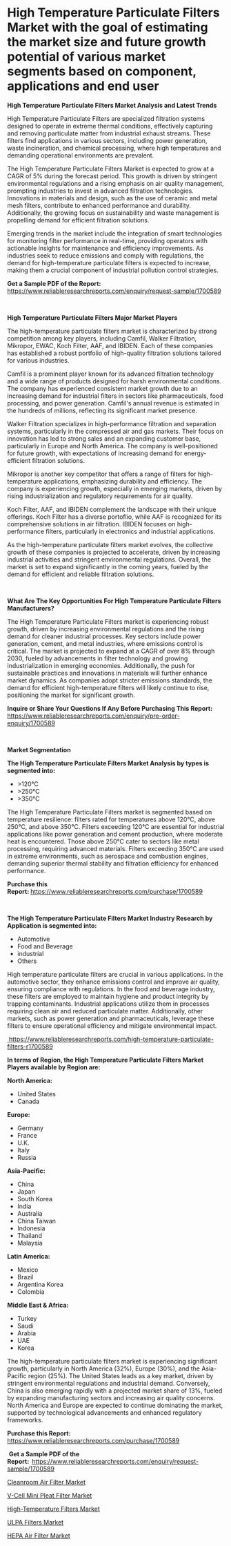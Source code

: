<p><h1>High Temperature Particulate Filters Market with the goal of estimating the market size and future growth potential of various market segments based on component, applications and end user</h1></p><p><strong>High Temperature Particulate Filters Market Analysis and Latest Trends</strong></p>
<p><p>High Temperature Particulate Filters are specialized filtration systems designed to operate in extreme thermal conditions, effectively capturing and removing particulate matter from industrial exhaust streams. These filters find applications in various sectors, including power generation, waste incineration, and chemical processing, where high temperatures and demanding operational environments are prevalent.</p><p>The High Temperature Particulate Filters Market is expected to grow at a CAGR of 5% during the forecast period. This growth is driven by stringent environmental regulations and a rising emphasis on air quality management, prompting industries to invest in advanced filtration technologies. Innovations in materials and design, such as the use of ceramic and metal mesh filters, contribute to enhanced performance and durability. Additionally, the growing focus on sustainability and waste management is propelling demand for efficient filtration solutions.</p><p>Emerging trends in the market include the integration of smart technologies for monitoring filter performance in real-time, providing operators with actionable insights for maintenance and efficiency improvements. As industries seek to reduce emissions and comply with regulations, the demand for high-temperature particulate filters is expected to increase, making them a crucial component of industrial pollution control strategies.</p></p>
<p><strong>Get a Sample PDF of the Report:&nbsp;</strong> <a href="https://www.reliableresearchreports.com/enquiry/request-sample/1700589?utm_campaign=16&utm_medium=2&utm_source=Github&utm_content=ia&utm_term=09012025&utm_id=high-temperature-particulate-filters">https://www.reliableresearchreports.com/enquiry/request-sample/1700589</a></p>
<p>&nbsp;</p>
<p><strong>High Temperature Particulate Filters Major Market Players</strong></p>
<p><p>The high-temperature particulate filters market is characterized by strong competition among key players, including Camfil, Walker Filtration, Mikropor, EWAC, Koch Filter, AAF, and IBIDEN. Each of these companies has established a robust portfolio of high-quality filtration solutions tailored for various industries.</p><p>Camfil is a prominent player known for its advanced filtration technology and a wide range of products designed for harsh environmental conditions. The company has experienced consistent market growth due to an increasing demand for industrial filters in sectors like pharmaceuticals, food processing, and power generation. Camfil's annual revenue is estimated in the hundreds of millions, reflecting its significant market presence.</p><p>Walker Filtration specializes in high-performance filtration and separation systems, particularly in the compressed air and gas markets. Their focus on innovation has led to strong sales and an expanding customer base, particularly in Europe and North America. The company is well-positioned for future growth, with expectations of increasing demand for energy-efficient filtration solutions.</p><p>Mikropor is another key competitor that offers a range of filters for high-temperature applications, emphasizing durability and efficiency. The company is experiencing growth, especially in emerging markets, driven by rising industrialization and regulatory requirements for air quality.</p><p>Koch Filter, AAF, and IBIDEN complement the landscape with their unique offerings. Koch Filter has a diverse portoflio, while AAF is recognized for its comprehensive solutions in air filtration. IBIDEN focuses on high-performance filters, particularly in electronics and industrial applications.</p><p>As the high-temperature particulate filters market evolves, the collective growth of these companies is projected to accelerate, driven by increasing industrial activities and stringent environmental regulations. Overall, the market is set to expand significantly in the coming years, fueled by the demand for efficient and reliable filtration solutions.</p></p>
<p>&nbsp;</p>
<p><strong>What Are The Key Opportunities For High Temperature Particulate Filters Manufacturers?</strong></p>
<p><p>The High Temperature Particulate Filters market is experiencing robust growth, driven by increasing environmental regulations and the rising demand for cleaner industrial processes. Key sectors include power generation, cement, and metal industries, where emissions control is critical. The market is projected to expand at a CAGR of over 8% through 2030, fueled by advancements in filter technology and growing industrialization in emerging economies. Additionally, the push for sustainable practices and innovations in materials will further enhance market dynamics. As companies adopt stricter emissions standards, the demand for efficient high-temperature filters will likely continue to rise, positioning the market for significant growth.</p></p>
<p><strong>Inquire or Share Your Questions If Any Before Purchasing This Report:</strong> <a href="https://www.reliableresearchreports.com/enquiry/pre-order-enquiry/1700589?utm_campaign=16&utm_medium=2&utm_source=Github&utm_content=ia&utm_term=09012025&utm_id=high-temperature-particulate-filters">https://www.reliableresearchreports.com/enquiry/pre-order-enquiry/1700589</a></p>
<p>&nbsp;</p>
<p><strong>Market Segmentation</strong></p>
<p><strong>The High Temperature Particulate Filters Market Analysis by types is segmented into:</strong></p>
<p><ul><li>>120°C</li><li>>250°C</li><li>>350°C</li></ul></p>
<p><p>The High Temperature Particulate Filters market is segmented based on temperature resilience: filters rated for temperatures above 120°C, above 250°C, and above 350°C. Filters exceeding 120°C are essential for industrial applications like power generation and cement production, where moderate heat is encountered. Those above 250°C cater to sectors like metal processing, requiring advanced materials. Filters exceeding 350°C are used in extreme environments, such as aerospace and combustion engines, demanding superior thermal stability and filtration efficiency for enhanced performance.</p></p>
<p><strong>Purchase this Report:&nbsp;</strong><a href="https://www.reliableresearchreports.com/purchase/1700589?utm_campaign=16&utm_medium=2&utm_source=Github&utm_content=ia&utm_term=09012025&utm_id=high-temperature-particulate-filters">https://www.reliableresearchreports.com/purchase/1700589</a></p>
<p>&nbsp;</p>
<p><strong>The High Temperature Particulate Filters Market Industry Research by Application is segmented into:</strong></p>
<p><ul><li>Automotive</li><li>Food and Beverage</li><li>industrial</li><li>Others</li></ul></p>
<p><p>High temperature particulate filters are crucial in various applications. In the automotive sector, they enhance emissions control and improve air quality, ensuring compliance with regulations. In the food and beverage industry, these filters are employed to maintain hygiene and product integrity by trapping contaminants. Industrial applications utilize them in processes requiring clean air and reduced particulate matter. Additionally, other markets, such as power generation and pharmaceuticals, leverage these filters to ensure operational efficiency and mitigate environmental impact.</p></p>
<p><a href="https://www.reliableresearchreports.com/high-temperature-particulate-filters-r1700589?utm_campaign=16&utm_medium=2&utm_source=Github&utm_content=ia&utm_term=09012025&utm_id=high-temperature-particulate-filters">&nbsp;https://www.reliableresearchreports.com/high-temperature-particulate-filters-r1700589</a></p>
<p><strong>In terms of Region, the High Temperature Particulate Filters Market Players available by Region are:</strong></p>
<p>
    <p> <strong> North America: </strong>
        <ul>
            <li>United States</li>
            <li>Canada</li>
        </ul>
        </p> 
    <p> <strong> Europe: </strong>
        <ul>
            <li>Germany</li>
            <li>France</li>
            <li>U.K.</li>
            <li>Italy</li>
            <li>Russia</li>
        </ul>
        </p> 
    <p> <strong> Asia-Pacific: </strong>
        <ul>
            <li>China</li>
            <li>Japan</li>
            <li>South Korea</li>
            <li>India</li>
            <li>Australia</li>
            <li>China Taiwan</li>
            <li>Indonesia</li>
            <li>Thailand</li>
            <li>Malaysia</li>
        </ul>
        </p> 
    <p> <strong> Latin America: </strong>
        <ul>
            <li>Mexico</li>
            <li>Brazil</li>
            <li>Argentina Korea</li>
            <li>Colombia</li>
        </ul>
        </p> 
    <p> <strong> Middle East & Africa: </strong>
        <ul>
            <li>Turkey</li>
            <li>Saudi</li>
            <li>Arabia</li>
            <li>UAE</li>
            <li>Korea</li>
        </ul>
    </p>
    </p>
<p><p>The high-temperature particulate filters market is experiencing significant growth, particularly in North America (32%), Europe (30%), and the Asia-Pacific region (25%). The United States leads as a key market, driven by stringent environmental regulations and industrial demand. Conversely, China is also emerging rapidly with a projected market share of 13%, fueled by expanding manufacturing sectors and increasing air quality concerns. North America and Europe are expected to continue dominating the market, supported by technological advancements and enhanced regulatory frameworks.</p></p>
<p><strong>Purchase this Report: </strong><a href="https://www.reliableresearchreports.com/purchase/1700589?utm_campaign=16&utm_medium=2&utm_source=Github&utm_content=ia&utm_term=09012025&utm_id=high-temperature-particulate-filters">https://www.reliableresearchreports.com/purchase/1700589</a></p>
<p>&nbsp;<strong>Get a Sample PDF of the Report:&nbsp;&nbsp;</strong><a href="https://www.reliableresearchreports.com/enquiry/request-sample/1700589?utm_campaign=16&utm_medium=2&utm_source=Github&utm_content=ia&utm_term=09012025&utm_id=high-temperature-particulate-filters">https://www.reliableresearchreports.com/enquiry/request-sample/1700589</a></p>
<p><strong></strong></p>
<p><p><a href="https://github.com/shirleenfraker87/Market-Research-Report-List-1/blob/main/cleanroom-air-filter-market.md?utm_campaign=16&utm_medium=2&utm_source=Github&utm_content=ia&utm_term=09012025&utm_id=high-temperature-particulate-filters">Cleanroom Air Filter Market</a></p><p><a href="https://github.com/JosephineMcguire65/Market-Research-Report-List-1/blob/main/v-cell-mini-pleat-filter-market.md?utm_campaign=16&utm_medium=2&utm_source=Github&utm_content=ia&utm_term=09012025&utm_id=high-temperature-particulate-filters">V-Cell Mini Pleat Filter Market</a></p><p><a href="https://github.com/norbeludie83/Market-Research-Report-List-1/blob/main/high-temperature-filters-market.md?utm_campaign=16&utm_medium=2&utm_source=Github&utm_content=ia&utm_term=09012025&utm_id=high-temperature-particulate-filters">High-Temperature Filters Market</a></p><p><a href="https://github.com/mezokathleen834/Market-Research-Report-List-1/blob/main/ulpa-filters-market.md?utm_campaign=16&utm_medium=2&utm_source=Github&utm_content=ia&utm_term=09012025&utm_id=high-temperature-particulate-filters">ULPA Filters Market</a></p><p><a href="https://github.com/jerhoskinson197676/Market-Research-Report-List-1/blob/main/hepa-air-filter-market.md?utm_campaign=16&utm_medium=2&utm_source=Github&utm_content=ia&utm_term=09012025&utm_id=high-temperature-particulate-filters">HEPA Air Filter Market</a></p></p>